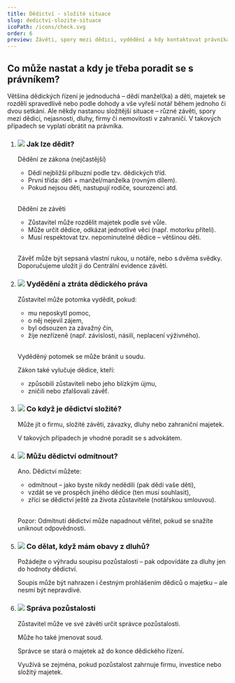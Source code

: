 ```yaml
---
title: Dědictví - složité situace
slug: dedictvi-slozite-situace
icoPath: /icons/check.svg
order: 6
preview: Závěti, spory mezi dědici, vydědění a kdy kontaktovat právníka. 
---
```


## Co může nastat a kdy je třeba poradit se s právníkem? ##

Většina dědických řízení je jednoduchá – dědí manžel(ka) a děti, majetek se rozdělí spravedlivě nebo podle dohody a vše vyřeší notář během jednoho či dvou setkání. Ale někdy nastanou složitější situace – různé závěti, spory mezi dědici, nejasnosti, dluhy, firmy či nemovitosti v zahraničí. V takových případech se vyplatí obrátit na právníka.

1. ### ![](/icons/note.svg)  Jak lze dědit? ###
   Dědění ze zákona (nejčastější)
    - Dědí nejbližší příbuzní podle tzv. dědických tříd. 
    - První třída: děti + manžel/manželka (rovným dílem).
    - Pokud nejsou děti, nastupují rodiče, sourozenci atd.
   
   <br/>Dědění ze závěti
    - Zůstavitel může rozdělit majetek podle své vůle.
    - Může určit dědice, odkázat jednotlivé věci (např. motorku příteli).
    - Musí respektovat tzv. nepominutelné dědice – většinou děti.

   <br/>Závěť může být sepsaná vlastní rukou, u notáře, nebo s dvěma svědky. Doporučujeme uložit ji do Centrální evidence závětí.

2. ### ![](/icons/note.svg) Vydědění a ztráta dědického práva ###
   Zůstavitel může potomka vydědit, pokud:
    - mu neposkytl pomoc,
    - o něj nejevil zájem,
    - byl odsouzen za závažný čin,
    - žije nezřízeně (např. závislosti, násilí, neplacení výživného).

   <br/>Vyděděný potomek se může bránit u soudu.

   Zákon také vylučuje dědice, kteří:
    - způsobili zůstaviteli nebo jeho blízkým újmu,
    - zničili nebo zfalšovali závěť.

3. ### ![](/icons/note.svg) Co když je dědictví složité? ###
   Může jít o firmu, složité závěti, závazky, dluhy nebo zahraniční majetek.

   V takových případech je vhodné poradit se s advokátem.

4. ### ![](/icons/note.svg) Můžu dědictví odmítnout? ###
   Ano. Dědictví můžete:
    - odmítnout – jako byste nikdy nedědili (pak dědí vaše děti),
    - vzdát se ve prospěch jiného dědice (ten musí souhlasit),
    - zříci se dědictví ještě za života zůstavitele (notářskou smlouvou).

   <br/>Pozor: Odmítnutí dědictví může napadnout věřitel, pokud se snažíte uniknout odpovědnosti.

5. ### ![](/icons/note.svg) Co dělat, když mám obavy z dluhů? ###
   Požádejte o výhradu soupisu pozůstalosti – pak odpovídáte za dluhy jen do hodnoty dědictví.

   Soupis může být nahrazen i čestným prohlášením dědiců o majetku – ale nesmí být nepravdivé.

6. ### ![](/icons/note.svg) Správa pozůstalosti ###
   Zůstavitel může ve své závěti určit správce pozůstalosti.

   Může ho také jmenovat soud.
   
   Správce se stará o majetek až do konce dědického řízení.

   Využívá se zejména, pokud pozůstalost zahrnuje firmu, investice nebo složitý majetek.